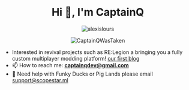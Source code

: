 <h1 align="center">Hi 👋, I'm CaptainQ</h1>

<p align="center"> <img src= "https://github-readme-stats.vercel.app/api?username=CaptainQWasTaken&theme=github_dark" alt="alexislours" /> </p>



<p align="center"><img src="https://github-readme-stats.vercel.app/api/top-langs?username=CaptainQWasTaken&layout=compact&theme=github_dark" alt="CaptainQWasTaken"/> <br>

  <p align="center" </p>  
  
  





- Interested in revival projects such as RE:Legion a bringing you a fully custom multiplayer modding platform! [our first blog](https://relegion.tk/blog/)
- 📫 How to reach me: **[captainqdev@gmail.com](mailto:captainqdev@gmail.com)**
- 👀 Need help with Funky Ducks or Pig Lands please email [support@scopestar.ml](mailto:support@scopestar.ml)

<!---
CaptainQWasTaken/CaptainQWasTaken is a ✨ special ✨ repository because its `README.md` (this file) appears on your GitHub profile.
You can click the Preview link to take a look at your changes.
--->
